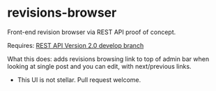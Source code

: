 # revisions-browser
Front-end revision browser via REST API proof of concept.

Requires: [REST API Version 2.0 develop branch](https://github.com/WP-API/WP-API/tree/develop)

What this does: adds revisions browsing link to top of admin bar when looking at single post and you can edit, with next/previous links.

* This UI is not stellar. Pull request welcome.
